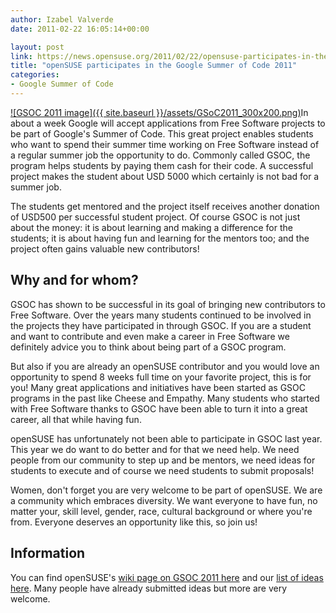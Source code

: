 ```yaml
---
author: Izabel Valverde
date: 2011-02-22 16:05:14+00:00

layout: post
link: https://news.opensuse.org/2011/02/22/opensuse-participates-in-the-google-summer-of-code-2011/
title: "openSUSE participates in the Google Summer of Code 2011"
categories:
- Google Summer of Code
---
```

[![GSOC 2011 image]({{ site.baseurl }}/assets/GSoC2011_300x200.png)](https://news.opensuse.org/2011/02/22/opensuse-participates-in-the-google-summer-of-code-2011/gsoc2011_300x200/)In about a week Google will accept applications from Free Software projects to be part of Google's Summer of Code. This great project enables students who want to spend their summer time working on Free Software instead of a regular summer job the opportunity to do. Commonly called GSOC, the program helps students by paying them cash for their code. A successful project makes the student about USD 5000 which certainly is not bad for a summer job.
<!-- more -->
The students get mentored and the project itself receives another donation of USD500 per successful student project. Of course GSOC is not just about the money: it is about learning and making a difference for the students; it is about having fun and learning for the mentors too; and the project often gains valuable new contributors!



## Why and for whom?


GSOC has shown to be successful in its goal of bringing new contributors to Free Software. Over the years many students continued to be involved in the projects they have participated in through GSOC. If you are a student and want to contribute and even make a career in Free Software we definitely advice you to think about being part of a GSOC program.

But also if you are already an openSUSE contributor and you would love an opportunity to spend 8 weeks full time on your favorite project, this is for you! Many great applications and initiatives have been started as GSOC programs in the past like Cheese and Empathy. Many students who started with Free Software thanks to GSOC have been able to turn it into a great career, all that while having fun.

openSUSE has unfortunately not been able to participate in GSOC last year. This year we do want to do better and for that we need help. We need people from our community to step up and be mentors, we need ideas for students to execute and of course we need students to submit proposals!

Women, don't forget you are very welcome to be part of openSUSE. We are a community which embraces diversity. We want everyone to have fun, no matter your, skill level, gender, race, cultural background or where you're from. Everyone deserves an opportunity like this, so join us!



## Information


You can find openSUSE's [wiki page on GSOC 2011 here](http://en.opensuse.org/openSUSE:GSOC_2011) and our [list of ideas here](http://en.opensuse.org/openSUSE:GSOC_2011_Ideas). Many people have already submitted ideas but more are very welcome.		
